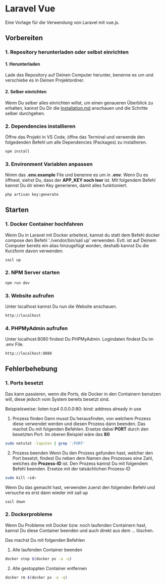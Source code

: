 # Laravel Vue

Eine Vorlage für die Verwendung von Laravel mit vue.js.

## Vorbereiten

### 1. Repository herunterladen oder selbst einrichten

#### 1. Herunterladen

Lade das Repository auf Deinen Computer herunter, benenne es um und verschiebe es in Deinen Projektordner.

#### 2. Selber einrichten

Wenn Du selber alles einrichten willst, um einen genaueren Überblick zu erhalten, kannst Du Dir die [Installation.md](https://github.com/opportunity-zh/laravel-vue/blob/main/Installation.md) anschauen und die Schritte selber durchgehen.

### 2. Dependencies installieren

Öffne das Projekt in VS Code, öffne das Terminal und verwende den folgedenden Befehl um alle Dependencies (Packages) zu installieren.

```bash
npm install
```

### 3. Environment Variablen anpassen

Nimm das **.env.example** File und benenne es um in **.env**. Wenn Du es öffnest, siehst Du, dass der **APP_KEY noch leer** ist. Mit folgendem Befehl kannst Du dir einen Key generieren, damit alles funktioniert.

```bash
php artisan key:generate
```

## Starten

### 1. Docker Container hochfahren

Wenn Du in Laravel mit Docker arbeitest, kannst du statt dem Befehl docker compose den Befehl './vendor/bin/sail up' verwenden. Evtl. ist auf Deinem Computer bereits ein alias hinzugefügt worden, deshalb kannst Du die Kurzform davon verwenden:

```bash
sail up
```

### 2. NPM Server starten

```bash
npm run dev
```

### 3. Website aufrufen

Unter localhost kannst Du nun die Website anschauen.

```bash
http://localhost
```

### 4. PHPMyAdmin aufrufen

Unter localhost:8080 findest Du PHPMyAdmin. Logindaten findest Du im .env File.

```bash
http://localhost:8080
```

## Fehlerbehebung

### 1. Ports besetzt

Das kann passieren, wenn die Ports, die Docker in den Containern benutzen will, diese jedoch vom System bereits besetzt sind.

Beispielsweise: listen tcp4 0.0.0.0:80: bind: address already in use

1. Prozess finden
   Dann musst Du herausfinden, von welchem Prozess diese verwendet werden und diesen Prozess dann beenden. Das machst Du mit folgenden Befehlen. Ersetze dabei **PORT** durch den besetzten Port. Im oberen Beispiel wäre das **80**

```bash
sudo netstat -laputen | grep ':PORT'
```

2. Prozess beenden
   Wenn Du den Prozess gefunden hast, welcher den Port besetzt, findest Du neben dem Namen des Prozesses eine Zahl, welches die **Prozess-ID** ist. Den Prozess kannst Du mit folgendem Befehl beenden. Ersetze <id> mit der tatsächlichen Prozess-ID

```bash
sudo kill <id>
```

Wenn Du das gemacht hast, verwenden zuerst den folgenden Befehl und versuche es erst dann wieder mit sail up

```bash
sail down
```

### 2. Dockerprobleme

Wenn Du Probleme mit Docker bzw. noch laufenden Containern hast, kannst Du diese Container beenden und auch direkt aus dem ... löschen.

Das machst Du mit folgenden Befehlen

1. Alle laufenden Container beenden

```bash
docker stop $(docker ps -a -q)
```

2. Alle gestoppten Container entfernen

```bash
docker rm $(docker ps -a -q)
```
